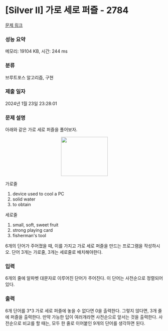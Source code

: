 # [Silver II] 가로 세로 퍼즐 - 2784 

[문제 링크](https://www.acmicpc.net/problem/2784) 

### 성능 요약

메모리: 19104 KB, 시간: 244 ms

### 분류

브루트포스 알고리즘, 구현

### 제출 일자

2024년 1월 23일 23:28:01

### 문제 설명

<p>아래와 같은 가로 세로 퍼즐을 풀어보자.</p>

<p style="text-align: center;"><img alt="" src="https://upload.acmicpc.net/45bdf75b-0280-4ae5-94b3-f91e742dc1e2/-/preview/" style="width: 149px; height: 125px;"></p>

<p>가로줄</p>

<ol>
	<li>device used to cool a PC</li>
	<li>solid water</li>
	<li>to obtain</li>
</ol>

<p>세로줄</p>

<ol>
	<li>small, soft, sweet fruit</li>
	<li>strong playing card</li>
	<li>fisherman's tool</li>
</ol>

<p>6개의 단어가 주어졌을 때, 이를 가지고 가로 세로 퍼즐을 만드는 프로그램을 작성하시오. 단어 3개는 가로줄, 3개는 세로줄로 배치해야한다.</p>

### 입력 

 <p>6개의 줄에 알파벳 대문자로 이루어진 단어가 주어진다. 이 단어는 사전순으로 정렬되어 있다.</p>

### 출력 

 <p>6개 단어를 3*3 가로 세로 퍼즐에 놓을 수 없다면 0을 출력한다. 그렇지 않다면, 3개 줄에 퍼즐을 출력한다. 만약 가능한 답이 여러개라면 사전순으로 앞서는 것을 출력한다. 사전순으로 비교를 할 때는, 모두 한 줄로 이어붙인 9개의 단어를 생각하면 된다.</p>

